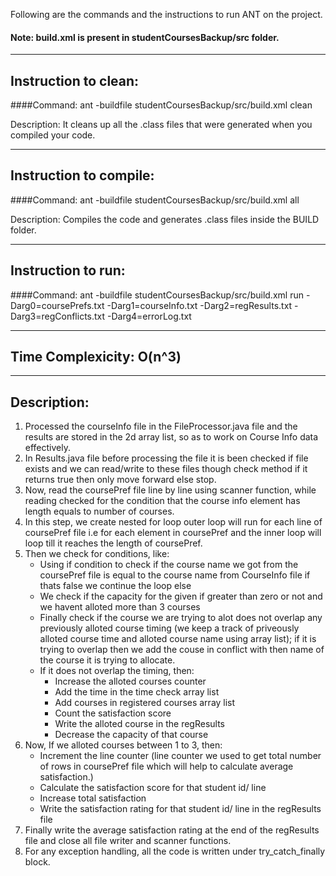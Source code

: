 Following are the commands and the instructions to run ANT on the project.
#### Note: build.xml is present in studentCoursesBackup/src folder.

-----------------------------------------------------------------------
## Instruction to clean:

####Command: ant -buildfile studentCoursesBackup/src/build.xml clean

Description: It cleans up all the .class files that were generated when you
compiled your code.

-----------------------------------------------------------------------
## Instruction to compile:

####Command: ant -buildfile studentCoursesBackup/src/build.xml all

Description: Compiles the code and generates .class files inside the BUILD folder.

-----------------------------------------------------------------------
## Instruction to run:

####Command: ant -buildfile studentCoursesBackup/src/build.xml run -Darg0=coursePrefs.txt -Darg1=courseInfo.txt -Darg2=regResults.txt -Darg3=regConflicts.txt -Darg4=errorLog.txt

-----------------------------------------------------------------------
## Time Complexicity: O(n^3)
-----------------------------------------------------------------------
## Description:
1. Processed the courseInfo file in the FileProcessor.java file and the results are stored in the 2d array list, so as to work on Course Info data effectively.
2. In Results.java file before processing the file it is been checked if file exists and we can read/write to these files though check method if it returns true then only move forward else stop.
3. Now, read the coursePref file line by line using scanner function, while reading checked for the condition that the course info element has length equals to number of courses.
4. In this step, we create nested for loop outer loop will run for each line of coursePref file i.e for each element in coursePref and the inner loop will loop till it reaches the length of coursePref.
5. Then we check for conditions, like:
   - Using if condition to check if the course name we got from the coursePref file is equal to the course name from CourseInfo file if thats false we continue the loop else  
   - We check if the capacity for the given if greater than zero or not and we havent alloted more than 3 courses  
   - Finally check if the course we are trying to alot does not overlap any previously alloted course timing (we keep a track of priveously alloted course time and alloted course name using array list); if it is trying to overlap then we add the couse in conflict with then name of the course it is trying to allocate.  
   - If it does not overlap the timing, then:  
       - Increase the alloted courses counter   
       - Add the time in the time check array list   
       - Add courses in registered courses array list  
       - Count the satisfaction score  
       - Write the alloted course in the regResults  
       - Decrease the capacity of that course  
6. Now, If we alloted courses between 1 to 3, then:  
   - Increment the line counter (line counter we used to get total number of rows in coursePref file which will help to calculate average satisfaction.)  
   - Calculate the satisfaction score for that student id/ line  
   - Increase total satisfaction  
   - Write the satisfaction rating for that student id/ line in the regResults file  
7. Finally write the average satisfaction rating at the end of the regResults file and close all file writer and scanner functions.
8. For any exception handling, all the code is written under try_catch_finally block.  
